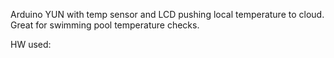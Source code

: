 Arduino YUN with temp sensor and LCD pushing local temperature to cloud. Great for swimming pool temperature checks.

HW used:


